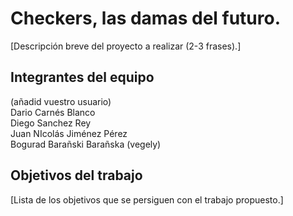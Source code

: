 # Checkers, las damas del futuro.

[Descripción breve del proyecto a realizar (2-3 frases).]

## Integrantes del equipo
(añadid vuestro usuario) <br/>
Dario Carnés Blanco <br/>
Diego Sanchez Rey  <br/>
Juan NIcolás Jiménez Pérez <br/>
Bogurad Barañski Barañska (vegely)  <br/>

## Objetivos del trabajo

[Lista de los objetivos que se persiguen con el trabajo propuesto.]
